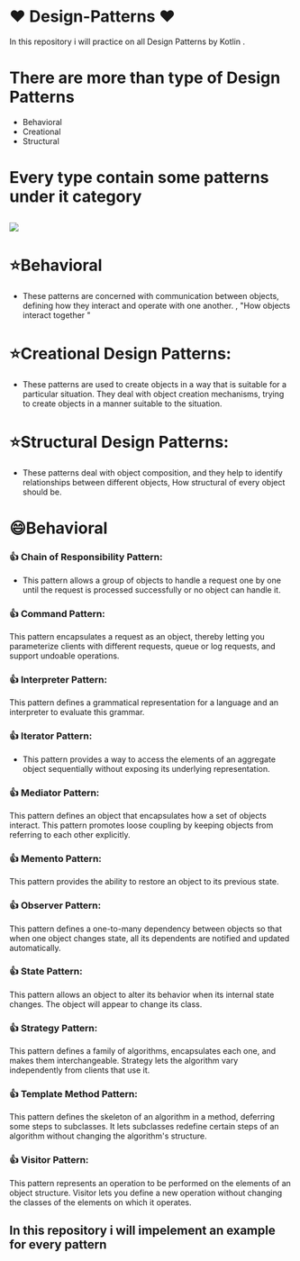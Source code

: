 # :heart: Design-Patterns :heart:
In this repository  i will practice on all Design Patterns by Kotlin .

# There are more than type of Design Patterns
* Behavioral
* Creational
* Structural

# Every type contain some patterns under it category
## <img src="https://user-images.githubusercontent.com/62241386/228518747-4e5eedb2-e8fc-498c-9f21-ef515e006aef.png" >


# :star:Behavioral
* These patterns are concerned with communication between objects, defining how they interact and operate with one another.
, "How objects interact together "

# :star:Creational Design Patterns:
* These patterns are used to create objects in a way that is suitable for a particular situation. They deal with object creation mechanisms, trying to create objects in a manner suitable to the situation.

# :star:Structural Design Patterns:
* These patterns deal with object composition, and they help to identify relationships between different objects, How structural  of every object should be.

# :smile:Behavioral
### :thumbsup: Chain of Responsibility Pattern:
  - This pattern allows a group of objects to handle a request one by one until the request is processed successfully or no object can handle it.
###  :thumbsup: Command Pattern: 
This pattern encapsulates a request as an object, thereby letting you parameterize clients with different requests, queue or log requests, and support undoable operations.
###  :thumbsup: Interpreter Pattern:
This pattern defines a grammatical representation for a language and an interpreter to evaluate this grammar.
###  :thumbsup: Iterator Pattern:
*  This pattern provides a way to access the elements of an aggregate object sequentially without exposing its underlying representation.
###  :thumbsup: Mediator Pattern:
This pattern defines an object that encapsulates how a set of objects interact. This pattern promotes loose coupling by keeping objects from referring to each other explicitly.
###  :thumbsup: Memento Pattern:
This pattern provides the ability to restore an object to its previous state.
###  :thumbsup: Observer Pattern:
This pattern defines a one-to-many dependency between objects so that when one object changes state, all its dependents are notified and updated automatically.
###  :thumbsup: State Pattern:
This pattern allows an object to alter its behavior when its internal state changes. The object will appear to change its class.
###  :thumbsup: Strategy Pattern:
This pattern defines a family of algorithms, encapsulates each one, and makes them interchangeable. Strategy lets the algorithm vary independently from clients that use it.
###  :thumbsup: Template Method Pattern:
 This pattern defines the skeleton of an algorithm in a method, deferring some steps to subclasses. It lets subclasses redefine certain steps of an algorithm without changing the algorithm's structure.
###  :thumbsup: Visitor Pattern:
This pattern represents an operation to be performed on the elements of an object structure. Visitor lets you define a new operation without changing the classes of the elements on which it operates.




## In this repository i will impelement an example for  every pattern
